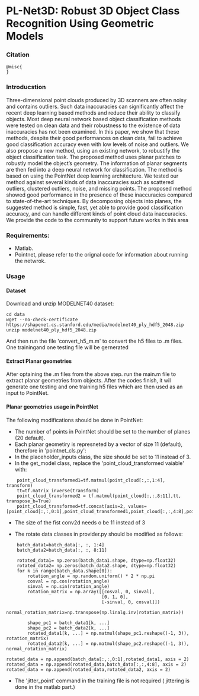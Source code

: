 # PL-Net3D: Robust 3D Object Class Recognition Using Geometric Models


### Citation
```
@misc{
}
```

### Introducstion

Three-dimensional point clouds produced by 3D scanners are often noisy and contains
outliers. Such data inaccuracies can significantly affect the recent deep learning based methods and reduce
their ability to classify objects. Most deep neural network based object classification methods were tested on
clean data and their robustness to the existence of data inaccuracies has not been examined. In this paper, we
show that these methods, despite their good performances on clean data, fail to achieve good classification
accuracy even with low levels of noise and outliers. We also propose a new method, using an existing
network, to robustify the object classification task. The proposed method uses planar patches to robustly
model the object’s geometry. The information of planar segments are then fed into a deep neural network for
classification. The method is based on using the PointNet deep learning architecture. We tested our method
against several kinds of data inaccuracies such as scattered outliers, clustered outliers, noise, and missing
points. The proposed method showed good performance in the presence of these inaccuracies compared to
state-of-the-art techniques. By decomposing objects into planes, the suggested method is simple, fast, yet
able to provide good classification accuracy, and can handle different kinds of point cloud data inaccuracies.
We provide the code to the community to support future works in this area

### Requirements:

* Matlab.
* Pointnet, please refer to the orignal code for information about running the netwrok.

### Usage

#### Dataset
Download and unzip MODELNET40 dataset:

```
cd data
wget --no-check-certificate https://shapenet.cs.stanford.edu/media/modelnet40_ply_hdf5_2048.zip
unzip modelnet40_ply_hdf5_2048.zip
```
And then run the file 'convert_h5_m.m' to convert the h5 files to .m files. One trainingand one testing file will be gernerated

#### Extract Planar geometries

After optaining the .m files from the above step. run the main.m file to extract planar geometries from objects. After the codes finish, it wil generate one testing and one training h5 files which are then used as an input to PointNet.


#### Planar geometries usage in PointNet

The following modifications should be done in PointNet:
* The number of points in PointNet should be set to the number of planes (20 default).
* Each planar geometiry is represneted by a vector of size 11 (default),  therefore in 'pointnet_cls.py':
* In the placeholder_inputs class, the size should be set to 11 instead of 3.
* In the get_model class, replace the 'point_cloud_transformed vaiable' with: 

```
    point_cloud_transformed1=tf.matmul(point_cloud[:,:,1:4], transform)  
    tt=tf.matrix_inverse(transform)
    point_cloud_transformed2 = tf.matmul(point_cloud[:,:,8:11],tt, transpose_b=True)  
    point_cloud_transformed=tf.concat(axis=2, values=[point_cloud[:,:,0:1],point_cloud_transformed1,point_cloud[:,:,4:8],point_cloud_transformed2])

```
* The size of the fist conv2d needs o be 11 instead of 3

* The rotate data classes in provider.py should be modified as follows:  
```
    batch_data1=batch_data[:, :, 1:4]
    batch_data2=batch_data[:, :, 8:11]

    rotated_data1= np.zeros(batch_data1.shape, dtype=np.float32)
    rotated_data2= np.zeros(batch_data2.shape, dtype=np.float32)
    for k in range(batch_data.shape[0]):
        rotation_angle = np.random.uniform() * 2 * np.pi
        cosval = np.cos(rotation_angle)
        sinval = np.sin(rotation_angle)
        rotation_matrix = np.array([[cosval, 0, sinval],
                                    [0, 1, 0],
                                    [-sinval, 0, cosval]])
        normal_rotation_matrix=np.transpose(np.linalg.inv(rotation_matrix))
                 
        shape_pc1 = batch_data1[k, ...]                            
        shape_pc2 = batch_data2[k, ...]
        rotated_data1[k, ...] = np.matmul(shape_pc1.reshape((-1, 3)), rotation_matrix)
        rotated_data2[k, ...] = np.matmul(shape_pc2.reshape((-1, 3)), normal_rotation_matrix)
        
rotated_data = np.append(batch_data[:,:,0:1],rotated_data1, axis = 2)
rotated_data = np.append(rotated_data,batch_data[:,:,4:8], axis = 2) 
rotated_data = np.append(rotated_data,rotated_data2, axis = 2)
```
* The 'jitter_point' command in the training file is not required ( jittering is done in the matlab part.)


